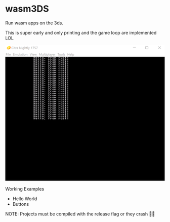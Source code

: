 # wasm3DS

Run wasm apps on the 3ds.

This is super early and only printing and the game loop are implemented LOL

![wasm rust module running in cintra](/extra/rust_wasm_citra.png)

Working Examples
 - Hello World
 - Buttons

NOTE: Projects must be compiled with the release flag or they crash 🤷‍♂️

